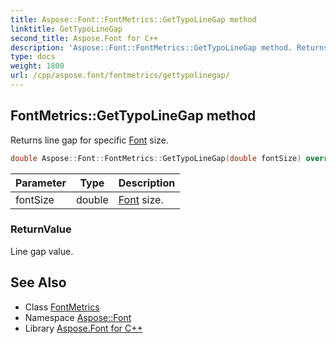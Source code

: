 ```yaml
---
title: Aspose::Font::FontMetrics::GetTypoLineGap method
linktitle: GetTypoLineGap
second_title: Aspose.Font for C++
description: 'Aspose::Font::FontMetrics::GetTypoLineGap method. Returns line gap for specific Font size in C++.'
type: docs
weight: 1800
url: /cpp/aspose.font/fontmetrics/gettypolinegap/
---
```

## FontMetrics::GetTypoLineGap method


Returns line gap for specific [Font](../../font/) size.

```cpp
double Aspose::Font::FontMetrics::GetTypoLineGap(double fontSize) override
```


| Parameter | Type | Description |
| --- | --- | --- |
| fontSize | double | [Font](../../font/) size. |

### ReturnValue

Line gap value.

## See Also

* Class [FontMetrics](../)
* Namespace [Aspose::Font](../../)
* Library [Aspose.Font for C++](../../../)
